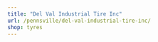 ```yaml
---
title: "Del Val Industrial Tire Inc"
url: /pennsville/del-val-industrial-tire-inc/
shop: tyres
---
```

